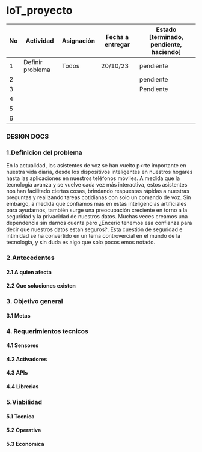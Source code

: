 # IoT_proyecto

| No | Actividad | Asignación | Fecha a entregar | Estado [terminado, pendiente, haciendo] |
|---|-----------|------------|------------------|-------------------------------------|
| 1  | Definir problema  |  Todos        |   20/10/23                 | pendiente                          |
| 2  |   |         |                    | pendiente                           |
| 3  |      |                |                       | Pendiente                           |
| 4 |
| 5|
|6 |


### DESIGN DOCS

### 1.Definicion del problema

En la actualidad, los asistentes de voz se han vuelto p<rte importante en nuestra vida diaria, desde los dispositivos inteligentes en nuestros hogares hasta las aplicaciones en nuestros teléfonos móviles. A medida que la tecnología avanza y se vuelve cada vez más interactiva, estos asistentes nos han facilitado ciertas cosas, brindando respuestas rápidas a nuestras preguntas y realizando tareas cotidianas con solo un comando de voz. Sin embargo, a medida que confiamos más en estas inteligencias artificiales para ayudarnos, también surge una preocupación creciente en torno a la seguridad y la privacidad de nuestros datos. Muchas veces creamos una dependencia sin darnos cuenta pero ¿Encerio tenemos esa confianza para decir que nuestros datos estan seguros?. Esta cuestión de seguridad e intimidad se ha convertido en un tema controvercial en el mundo de la tecnología, y sin duda es algo que solo pocos emos notado.

### 2.Antecedentes
#### 2.1 A quien afecta
#### 2.2 Que soluciones existen

### 3. Objetivo general
#### 3.1 Metas

### 4. Requerimientos tecnicos
#### 4.1 Sensores
#### 4.2 Activadores
#### 4.3 APIs
#### 4.4 Librerias

### 5.Viabilidad
#### 5.1 Tecnica
#### 5.2 Operativa
#### 5.3 Economica
